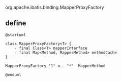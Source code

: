 org.apache.ibatis.binding.MapperProxyFactory

## define
```plantuml
@startuml

class MapperProxyFactory<T> {
    - final Class<T> mapperInterface
    - final Map<Method, MapperMethod> methodCache
}

MapperProxyFactory "1" o-- "*"  MapperMethod

@enduml
```
